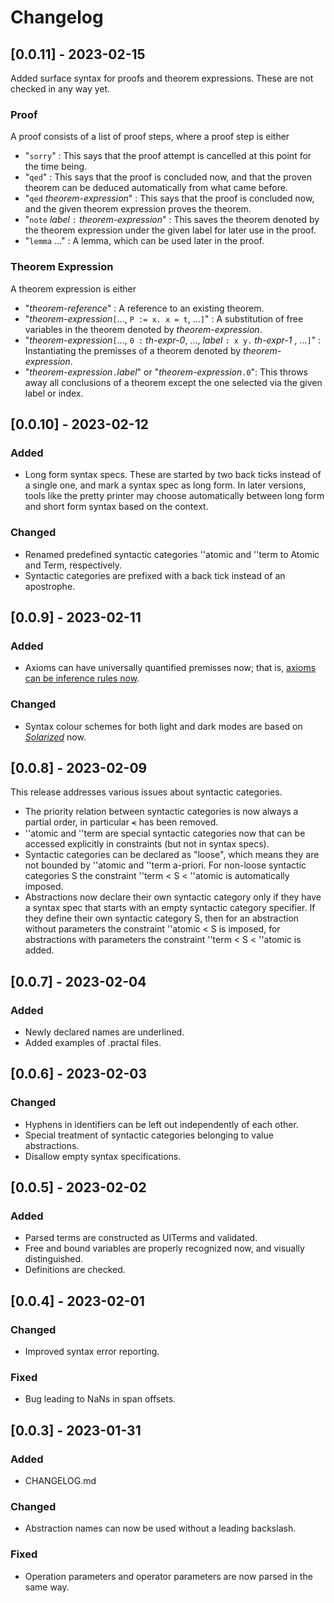 # Changelog

## [0.0.11] - 2023-02-15

Added surface syntax for proofs and theorem expressions. These are not checked in any way yet.

### Proof
A proof consists of a list of proof steps, where a proof step is either

* "`sorry`" : This says that the proof attempt is cancelled at this point for the time being.
* "`qed`" : This says that the proof is concluded now, and that the proven theorem can be deduced automatically from what came before.
* "`qed` *theorem-expression*" : This says that the proof is concluded now, and the given theorem expression proves the theorem. 
* "`note` *label* `:` *theorem-expression*" : This saves the theorem denoted by the theorem expression under the given label for later use in the proof.
* "`lemma` ..." : A lemma, which can be used later in the proof.

### Theorem Expression
A theorem expression is either

* "*theorem-reference*" : A reference to an existing theorem.
* "*theorem-expression*`[`..., `P := x. x = t`, ...`]`" : A substitution of free variables in the theorem denoted by *theorem-expression*.
* "*theorem-expression*`[`..., `0 :` *th-expr-0*, ..., *label* `: x y.` *th-expr-1* , ...`]`" : Instantiating the premisses  of a theorem denoted by *theorem-expression*.
* "*theorem-expression*`.`*label*" or "*theorem-expression*`.0`": This throws away all conclusions of a theorem except the one selected via the given label or index. 



## [0.0.10] - 2023-02-12

### Added
- Long form syntax specs. These are started by two back ticks instead of a single one, and mark a syntax spec as long form. 
  In later versions, tools like the pretty printer may choose automatically between long form and short form syntax based on the context.

### Changed

- Renamed predefined syntactic categories ''atomic and ''term to Atomic and Term, respectively.
- Syntactic categories are prefixed with a back tick instead of an apostrophe.


## [0.0.9] - 2023-02-11

### Added

- Axioms can have universally quantified premisses now; that is, [axioms can be inference rules now](https://practal.com/press/aair/1/).

### Changed

- Syntax colour schemes for both light and dark modes are based on [*Solarized*](https://ethanschoonover.com/solarized/) now.

## [0.0.8] - 2023-02-09

This release addresses various issues about syntactic categories.

- The priority relation between syntactic categories is now always a partial order, in particular ⪪ has been removed.
- ''atomic and ''term are special syntactic categories now that can be accessed explicitly in constraints (but not in syntax specs).
- Syntactic categories can be declared as "loose", which means they are not bounded by ''atomic and ''term a-priori. For non-loose
  syntactic categories S the constraint ''term < S < ''atomic is automatically imposed.
- Abstractions now declare their own syntactic category only if they have a syntax spec that starts with an empty syntactic category specifier.
  If they define their own syntactic category S, then for an abstraction without parameters the constraint ''atomic < S is imposed,
  for abstractions with parameters the constraint ''term < S < ''atomic is added.


## [0.0.7] - 2023-02-04

### Added

- Newly declared names are underlined.
- Added examples of .practal files.

## [0.0.6] - 2023-02-03

### Changed

- Hyphens in identifiers can be left out independently of each other.
- Special treatment of syntactic categories belonging to value abstractions.
- Disallow empty syntax specifications.

## [0.0.5] - 2023-02-02

### Added

- Parsed terms are constructed as UITerms and validated.
- Free and bound variables are properly recognized now, and visually distinguished.
- Definitions are checked.

## [0.0.4] - 2023-02-01

### Changed

- Improved syntax error reporting.

### Fixed

- Bug leading to NaNs in span offsets.

## [0.0.3] - 2023-01-31

### Added

- CHANGELOG.md

### Changed

- Abstraction names can now be used without a leading backslash.

### Fixed

- Operation parameters and operator parameters are now parsed in the same way.